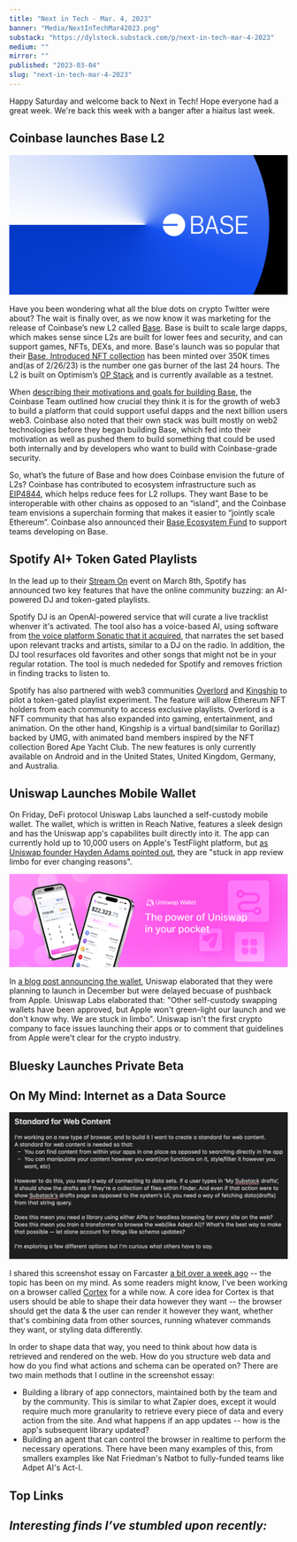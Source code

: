 ```yaml
---
title: "Next in Tech - Mar. 4, 2023"
banner: "Media/NextInTechMar42023.png"
substack: "https://dylsteck.substack.com/p/next-in-tech-mar-4-2023"
medium: ""
mirror: ""
published: "2023-03-04"
slug: "next-in-tech-mar-4-2023"
---
```


Happy Saturday and welcome back to Next in Tech! Hope everyone had a great week. We're back this week with a banger after a hiaitus last week. 

## Coinbase launches Base L2

![Base by Coinbase](Media/CoinbaseBaseL2.png)

Have you been wondering what all the blue dots on crypto Twitter were about? The wait is finally over, as we now know it was marketing for the release of Coinbase’s new L2 called [Base](https://base.org). Base is built to scale large dapps, which makes sense since L2s are built for lower fees and security, and can support games, NFTs, DEXs, and more. Base's launch was so popular that their [Base, Introduced NFT collection](https://twitter.com/BuildOnBase/status/1629981232732749830) has been minted over 350K times and(as of 2/26/23) is the number one gas burner of the last 24 hours. The L2 is built on Optimism’s [OP Stack](https://stack.optimism.io/) and is currently available as a testnet.

When [describing their motivations and goals for building Base](https://base.mirror.xyz/jjQnUq_UNTQOk7psnGBFOsShi7FlrRp8xevQUipG_Gk), the Coinbase Team outlined how crucial they think it is for the growth of web3 to build a platform that could support useful dapps and the next billion users web3. Coinbase also noted that their own stack was built mostly on web2 technologies before they began building Base, which fed into their motivation as well as pushed them to build something that could be used both internally and by developers who want to build with Coinbase-grade security.

So, what’s the future of Base and how does Coinbase envision the future of L2s? Coinbase has contributed to ecosystem infrastructure such as [EIP4844](https://www.coinbase.com/blog/supporting-eip-4844-reducing-fees-for-ethereum-layer-2-rollups), which helps reduce fees for L2 rollups. They want Base to be interoperable with other chains as opposed to an “island”, and the Coinbase team envisions a superchain forming that makes it easier to “jointly scale Ethereum”. Coinbase also announced their [Base Ecosystem Fund](https://docs.google.com/forms/d/e/1FAIpQLSeiSAod4PAbXlvvDGtHWu-GqzGpvHYfaTQR2f77AawD7GYc4Q/viewform) to support teams developing on Base.


## Spotify AI+ Token Gated Playlists

In the lead up to their [Stream On](https://newsroom.spotify.com/stream-on/) event on March 8th, Spotify has announced two key features that have the online community buzzing: an AI-powered DJ and token-gated playlists.

Spotify DJ is an OpenAI-powered service that will curate a live tracklist whenver it's activated. The tool also has a voice-based AI, using software from [the voice platform Sonatic that it acquired](https://newsroom.spotify.com/2022-06-13/spotify-to-acquire-sonantic-an-ai-voice-platform/), that narrates the set based upon relevant tracks and artists, similar to a DJ on the radio. In addition, the DJ tool resurfaces old favorites and other songs that might not be in your regular rotation. The tool is much nededed for Spotify and removes friction in finding tracks to listen to. 

Spotify has also partnered with web3 communities [Overlord](https://www.overlord.xyz/) and [Kingship](https://www.kingship.io/) to pilot a token-gated playlist experiment. The feature will allow Ethereum NFT holders from each community to access exclusive playlists. Overlord is a NFT community that has also expanded into gaming, entertainment, and animation. On the other hand, Kingship is a virtual band(similar to Gorillaz) backed by UMG, with animated band members inspired by the NFT collection Bored Ape Yacht Club. The new features is only currently available on Android and in the United States, United Kingdom, Germany, and Australia.


## Uniswap Launches Mobile Wallet

On Friday, DeFi protocol Uniswap Labs launched a self-custody mobile wallet. The wallet, which is written in Reach Native, features a sleek design and has the Uniswap app's capabilites built directly into it. The app can currently hold up to 10,000 users on Apple's TestFlight platform, but [as Uniswap founder Hayden Adams pointed out](https://twitter.com/haydenzadams/status/1631692052927791105?s=20), they are "stuck in app review limbo for ever changing reasons".

![Uniswap Mobile](Media/UniswapMobile.jpeg)

In [a blog post announcing the wallet](https://uniswap.org/blog/uniswap-mobile-wallet-early-access), Uniswap elaborated that they were planning to launch in December but were delayed becuase of pushback from Apple. Uniswap Labs elaborated that: "Other self-custody swapping wallets have been approved, but Apple won't green-light our launch and we don't know why. We are stuck in limbo". Uniswap isn't the first crypto company to face issues launching their apps or to comment that guidelines from Apple were't clear for the crypto industry.

## Bluesky Launches Private Beta



## On My Mind: Internet as a Data Source

![Screenshot essay on a standard for web content](Media/StandardForWebContentSSEssay.png)

I shared this screenshot essay on Farcaster [a bit over a week ago](https://warpcast.com/dylsteck/0x61803e) -- the topic has been on my mind. As some readers might know, I've been working on a browser called [Cortex](https://withcortex.com) for a while now. A core idea for Cortex is that users should be able to shape their data however they want -- the browser should get the data & the user can render it however they want, whether that's combining data from other sources, running whatever commands they want, or styling data differently. 

In order to shape data that way, you need to think about how data is retrieved and rendered on the web. How do you structure web data and how do you find what actions and schema can be operated on? There are two main methods that I outline in the screenshot essay:
- Building a library of app connectors, maintained both by the team and by the community. This is similar to what Zapier does, except it would require much more granularity to retrieve every piece of data and every action from the site. And what happens if an app updates -- how is the app's subsequent library updated?
- Building an agent that can control the browser in realtime to perform the necessary operations. There have been many examples of this, from smallers examples like Nat Friedman's Natbot to fully-funded teams like Adpet AI's Act-I. 

## Top Links

_Interesting finds I’ve stumbled upon recently:_
- 